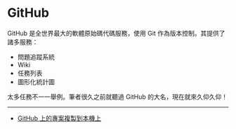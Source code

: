 GitHub
===========================

GitHub 是全世界最大的軟體原始碼代碼服務，使用 Git 作為版本控制。其提供了諸多服務：
* 問題追蹤系統
* Wiki
* 任務列表
* 圖形化統計圖

太多任務不一一舉例。筆者很久之前就聽過 GitHub 的大名，現在就來久仰久仰！


* * *
* [GitHub 上的專案複製到本機上](1_GitHub_To_Local.md "GitHub 上的專案複製到本機上")